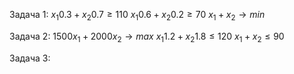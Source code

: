 Задача 1:
$x_{1}0.3 + x_{2}0.7 \ge 110$
$x_{1}0.6 + x_{2}0.2 \ge 70$
$x_{1} + x_{2} \rightarrow min$

Задача 2:
$1500x_{1} + 2000x_{2} \rightarrow max$
$x_{1}1.2 + x_{2}1.8 \le 120$
$x_{1} + x_{2} \le 90$

Задача 3: